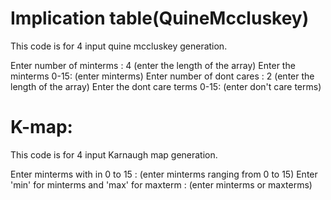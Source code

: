# Implication table(QuineMccluskey)
This code is for 4 input quine mccluskey generation.

Enter number of minterms : 4 (enter the length of the array)
Enter the minterms 0-15: (enter minterms)
Enter number of dont cares : 2 (enter the length of the array)
Enter the dont care terms 0-15: (enter don't care terms)

# K-map:
This code is for 4 input Karnaugh map generation.

Enter minterms with in 0 to 15 : (enter minterms ranging from 0 to 15)
Enter 'min' for minterms and 'max' for maxterm : (enter minterms or maxterms)


